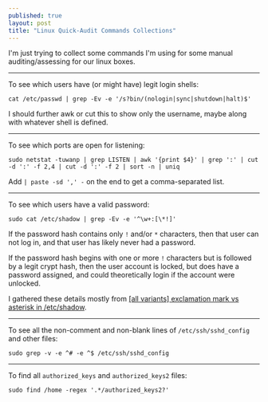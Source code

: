 ```yaml
---
published: true
layout: post
title: "Linux Quick-Audit Commands Collections"
---
```



I'm just trying to collect some commands I'm using for some manual auditing/assessing for our linux boxes.

---

To see which users have (or might have) legit login shells:

```
cat /etc/passwd | grep -Ev -e '/s?bin/(nologin|sync|shutdown|halt)$'
```

I should further awk or cut this to show only the username, maybe along with whatever shell is defined.

---

To see which ports are open for listening:

```
sudo netstat -tuwanp | grep LISTEN | awk '{print $4}' | grep ':' | cut -d ':' -f 2,4 | cut -d ':' -f 2 | sort -n | uniq
```

Add `| paste -sd ',' -` on the end to get a comma-separated list.

---

To see which users have a valid password:

```
sudo cat /etc/shadow | grep -Ev -e '^\w+:[\*!]'
```

If the password hash contains only `!` and/or `*` characters, then that user can not log in, and that user has likely never had a password.

If the password hash begins with one or more `!` characters but is followed by a legit crypt hash, then the user account is locked, but does have a password assigned, and could theoretically login if the account were unlocked.

I gathered these details mostly from [\[all variants\] exclamation mark vs asterisk in /etc/shadow](http://ubuntuforums.org/showthread.php?t=2026413).

---

To see all the non-comment and non-blank lines of `/etc/ssh/sshd_config` and other files:

```
sudo grep -v -e ^# -e ^$ /etc/ssh/sshd_config
```

---

To find all `authorized_keys` and `authorized_keys2` files:

```
sudo find /home -regex '.*/authorized_keys2?'
```

